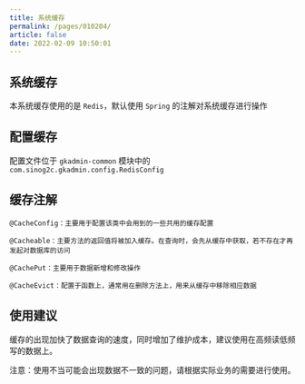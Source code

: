 ```yaml
---
title: 系统缓存
permalink: /pages/010204/
article: false
date: 2022-02-09 10:50:01
---
```


## 系统缓存
本系统缓存使用的是 ```Redis```，默认使用 ```Spring``` 的注解对系统缓存进行操作
## 配置缓存
配置文件位于 ```gkadmin-common``` 模块中的 `com.sinog2c.gkadmin.config.RedisConfig`
## 缓存注解
```
@CacheConfig：主要用于配置该类中会用到的一些共用的缓存配置

@Cacheable：主要方法的返回值将被加入缓存。在查询时，会先从缓存中获取，若不存在才再发起对数据库的访问

@CachePut：主要用于数据新增和修改操作

@CacheEvict：配置于函数上，通常用在删除方法上，用来从缓存中移除相应数据
```
## 使用建议
缓存的出现加快了数据查询的速度，同时增加了维护成本，建议使用在高频读低频写的数据上。

注意：使用不当可能会出现数据不一致的问题，请根据实际业务的需要进行使用。

<Vssue :title="$title" />
